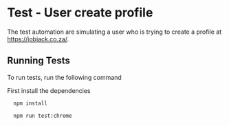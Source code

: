 # Test - User create profile

The test automation are simulating a user who is trying to create a profile at https://jobjack.co.za/.

## Running Tests

To run tests, run the following command

First install the dependencies

```bash
  npm install
```

```bash
  npm run test:chrome
```
